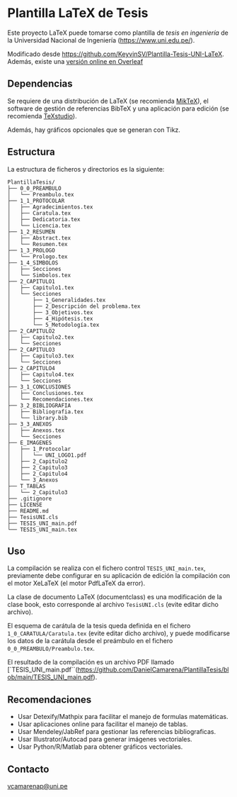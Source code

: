 # Plantilla LaTeX de Tesis


Este proyecto LaTeX puede tomarse como plantilla de *tesis en ingeniería* de la Universidad Nacional de Ingeniería (https://www.uni.edu.pe/). 

Modificado desde https://github.com/KeyvinSV/Plantilla-Tesis-UNI-LaTeX. Además, existe una [versión online en Overleaf](https://www.overleaf.com/latex/templates/tesis-uni-template-universidad-nacional-de-ingenieria/xtqfzxhdfbrt?fbclid=IwAR39xRK0puQSjKE25RWw4VR983R0Y9N2riFbJLUnNXQ6mL1H2n1KWuEauSI)


## Dependencias

Se requiere de una distribución de LaTeX (se recomienda [MikTeX](https://miktex.org/)), el software de gestión de referencias BibTeX y una aplicación para edición (se recomienda [TeXstudio](https://www.texstudio.org/)). 

Además, hay gráficos opcionales que se generan con Tikz.


## Estructura

La estructura de ficheros y directorios es la siguiente:

```
PlantillaTesis/
├── 0_0_PREAMBULO
│   └── Preambulo.tex
├── 1_1_PROTOCOLAR
│   ├── Agradecimientos.tex
│   ├── Caratula.tex
│   ├── Dedicatoria.tex
│   └── Licencia.tex
├── 1_2_RESUMEN
│   ├── Abstract.tex
│   └── Resumen.tex
├── 1_3_PROLOGO
│   └── Prologo.tex
├── 1_4_SIMBOLOS
│   ├── Secciones
│   └── Simbolos.tex
├── 2_CAPITULO1
│   ├── Capitulo1.tex
│   └── Secciones
│       ├── 1_Generalidades.tex
│       ├── 2_Descripción del problema.tex
│       ├── 3_Objetivos.tex
│       ├── 4_Hipótesis.tex
│       └── 5_Metodología.tex
├── 2_CAPITULO2
│   ├── Capitulo2.tex
│   └── Secciones
├── 2_CAPITULO3
│   ├── Capitulo3.tex
│   └── Secciones
├── 2_CAPITULO4
│   ├── Capitulo4.tex
│   └── Secciones
├── 3_1_CONCLUSIONES
│   ├── Conclusiones.tex
│   └── Recomendaciones.tex
├── 3_2_BIBLIOGRAFIA
│   ├── Bibliografia.tex
│   └── library.bib
├── 3_3_ANEXOS
│   ├── Anexos.tex
│   └── Secciones    
├── E_IMAGENES
│   ├── 1_Protocolar
│   │   └── UNI_LOGO1.pdf
│   ├── 2_Capitulo2
│   ├── 2_Capitulo3
│   ├── 2_Capitulo4
│   └── 3_Anexos
├── T_TABLAS
│   └── 2_Capitulo3
├── .gitignore
├── LICENSE
├── README.md
├── TesisUNI.cls
├── TESIS_UNI_main.pdf
└── TESIS_UNI_main.tex
```


## Uso

La compilación se realiza con el fichero control `TESIS_UNI_main.tex`, previamente debe configurar en su aplicación de edición la compilación con el motor XeLaTeX (el motor PdfLaTeX da error).

La clase de documento LaTeX (documentclass) es una modificación de la clase book, esto corresponde al archivo `TesisUNI.cls` (evite editar dicho archivo).

El esquema de carátula de la tesis queda definida en el fichero `1_0_CARATULA/Caratula.tex` (evite editar dicho archivo), y puede modificarse los datos de la carátula desde el preámbulo en el fichero `0_0_PREAMBULO/Preambulo.tex`.

El resultado de la compilación es un archivo PDF llamado [`TESIS_UNI_main.pdf``(https://github.com/DanielCamarena/PlantillaTesis/blob/main/TESIS_UNI_main.pdf).


## Recomendaciones

- Usar Detexify/Mathpix para facilitar el manejo de formulas matemáticas.
- Usar aplicaciones online para facilitar el manejo de tablas.
- Usar Mendeley/JabRef para gestionar las referencias bibliograficas.
- Usar Illustrator/Autocad para generar imágenes vectoriales.
- Usar Python/R/Matlab para obtener gráficos vectoriales.


## Contacto

vcamarenap@uni.pe
